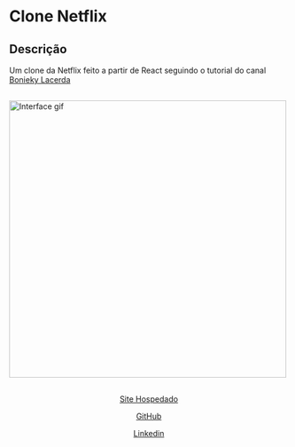 # Clone Netflix 
## Descrição
Um clone da Netflix feito a partir de React seguindo o tutorial do canal 
<a href="https://youtu.be/tBweoUiMsDg">Bonieky Lacerda<a/>
##
  
<img alt="Interface gif" height="500" src="interface.gif"/>
  
##

<div align="center" style="display: inline_block">
  
  <a href="https://enzowu479.github.io/netflixCloneReact/siteStatic/" target="_blank">Site Hospedado<a/>
  
  <a href="https://github.com/EnzoWu479" target="_blank">GitHub<a/>
  
  <a href="https://www.linkedin.com/in/enzo-wu-41b2ba22a/" target="_blank">Linkedin<a/>
<div/>
